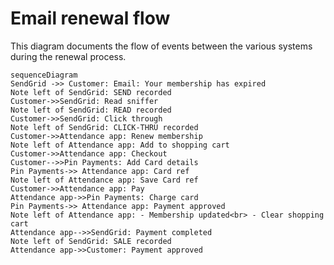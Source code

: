# Email renewal flow
This diagram documents the flow of events between the various systems during the renewal process.
```mermaid
sequenceDiagram
SendGrid ->> Customer: Email: Your membership has expired
Note left of SendGrid: SEND recorded
Customer->>SendGrid: Read sniffer
Note left of SendGrid: READ recorded
Customer->>SendGrid: Click through
Note left of SendGrid: CLICK-THRU recorded
Customer->>Attendance app: Renew membership
Note left of Attendance app: Add to shopping cart
Customer->>Attendance app: Checkout
Customer-->>Pin Payments: Add Card details
Pin Payments->> Attendance app: Card ref
Note left of Attendance app: Save Card ref
Customer->>Attendance app: Pay
Attendance app->>Pin Payments: Charge card
Pin Payments->> Attendance app: Payment approved
Note left of Attendance app: - Membership updated<br> - Clear shopping cart
Attendance app-->>SendGrid: Payment completed
Note left of SendGrid: SALE recorded
Attendance app->>Customer: Payment approved
```
<!--stackedit_data:
eyJoaXN0b3J5IjpbLTE2ODkwNjgyODBdfQ==
-->